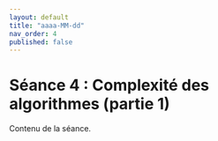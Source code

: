 ```yaml
---
layout: default
title: "aaaa-MM-dd"
nav_order: 4
published: false
---
```


# Séance 4 : Complexité des algorithmes (partie 1)

Contenu de la séance.
